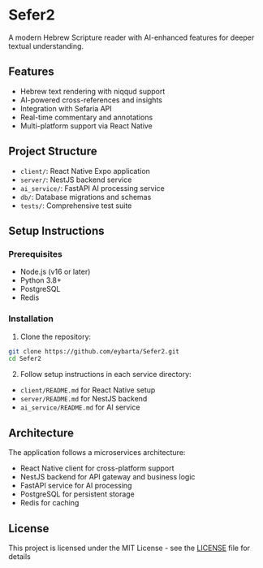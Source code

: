 # Sefer2

A modern Hebrew Scripture reader with AI-enhanced features for deeper textual understanding.

## Features

- Hebrew text rendering with niqqud support
- AI-powered cross-references and insights
- Integration with Sefaria API
- Real-time commentary and annotations
- Multi-platform support via React Native

## Project Structure

- `client/`: React Native Expo application
- `server/`: NestJS backend service
- `ai_service/`: FastAPI AI processing service
- `db/`: Database migrations and schemas
- `tests/`: Comprehensive test suite

## Setup Instructions

### Prerequisites

- Node.js (v16 or later)
- Python 3.8+
- PostgreSQL
- Redis

### Installation

1. Clone the repository:
```bash
git clone https://github.com/eybarta/Sefer2.git
cd Sefer2
```

2. Follow setup instructions in each service directory:
- `client/README.md` for React Native setup
- `server/README.md` for NestJS backend
- `ai_service/README.md` for AI service

## Architecture

The application follows a microservices architecture:
- React Native client for cross-platform support
- NestJS backend for API gateway and business logic
- FastAPI service for AI processing
- PostgreSQL for persistent storage
- Redis for caching

## License

This project is licensed under the MIT License - see the [LICENSE](LICENSE) file for details